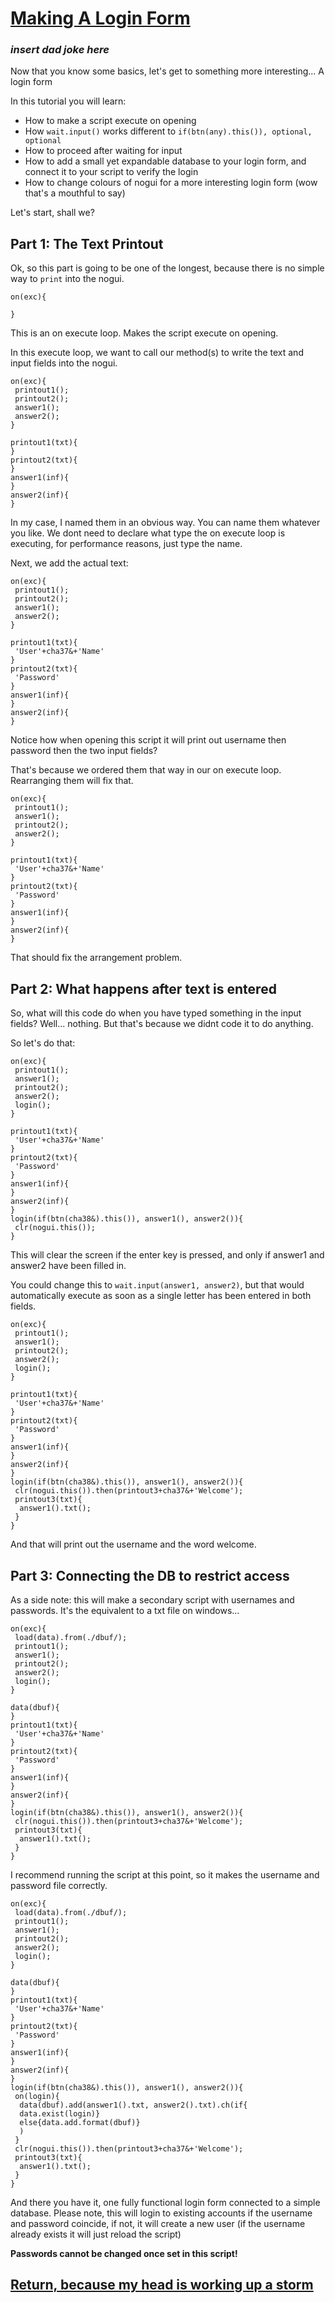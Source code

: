 # [Making A Login Form](https://docs.pipewarp.co.uk/SYSlang/#Index)

### *insert dad joke here*
Now that you know some basics, let's get to something more interesting...
A login form

In this tutorial you will learn:
* How to make a script execute on opening
* How `wait.input()` works different to `if(btn(any).this()), optional, optional`
* How to proceed after waiting for input
* How to add a small yet expandable database to your login form, and connect it to your script to  verify the login
* How to change colours of nogui for a more interesting login form (wow that's a mouthful to say)

Let's start, shall we?
## Part 1: The Text Printout

Ok, so this part is going to be one of the longest, because there is no simple way to `print` into the nogui.
```
on(exc){

}
```
This is an on execute loop. Makes the script execute on opening.

In this execute loop, we want to call our method(s) to write the text and input fields into the nogui.
```
on(exc){
 printout1();
 printout2();
 answer1();
 answer2();
}

printout1(txt){
}
printout2(txt){
}
answer1(inf){
}
answer2(inf){
}
```

In my case, I named them in an obvious way. You can name them whatever you like.
We dont need to declare what type the on execute loop is executing, for performance reasons, just type the name.

Next, we add the actual text:
```
on(exc){
 printout1();
 printout2();
 answer1();
 answer2();
}

printout1(txt){
 'User'+cha37&+'Name'
}
printout2(txt){
 'Password'
}
answer1(inf){
}
answer2(inf){
}
```

Notice how when opening this script it will print out username then password then the two input fields?

That's because we ordered them that way in our on execute loop. Rearranging them will fix that.
```
on(exc){
 printout1();
 answer1();
 printout2();
 answer2();
}

printout1(txt){
 'User'+cha37&+'Name'
}
printout2(txt){
 'Password'
}
answer1(inf){
}
answer2(inf){
}
```

That should fix the arrangement problem.

## Part 2: What happens after text is entered

So, what will this code do when you have typed something in the input fields?
Well... nothing. But that's because we didnt code it to do anything.

So let's do that:
```
on(exc){
 printout1();
 answer1();
 printout2();
 answer2();
 login();
}

printout1(txt){
 'User'+cha37&+'Name'
}
printout2(txt){
 'Password'
}
answer1(inf){
}
answer2(inf){
}
login(if(btn(cha38&).this()), answer1(), answer2()){
 clr(nogui.this());
}
```
This will clear the screen if the enter key is pressed, and only if answer1 and answer2 have been filled in.

You could change this to `wait.input(answer1, answer2)`, but that would automatically execute as soon as a single letter has been entered in both fields.
```
on(exc){
 printout1();
 answer1();
 printout2();
 answer2();
 login();
}

printout1(txt){
 'User'+cha37&+'Name'
}
printout2(txt){
 'Password'
}
answer1(inf){
}
answer2(inf){
}
login(if(btn(cha38&).this()), answer1(), answer2()){
 clr(nogui.this()).then(printout3+cha37&+'Welcome');
 printout3(txt){
  answer1().txt();
 }
}
```
And that will print out the username and the word welcome.

## Part 3: Connecting the DB to restrict access

As a side note: this will make a secondary script with usernames and passwords. It's the equivalent to a txt file on windows...
```
on(exc){
 load(data).from(./dbuf/);
 printout1();
 answer1();
 printout2();
 answer2();
 login();
}

data(dbuf){
}
printout1(txt){
 'User'+cha37&+'Name'
}
printout2(txt){
 'Password'
}
answer1(inf){
}
answer2(inf){
}
login(if(btn(cha38&).this()), answer1(), answer2()){
 clr(nogui.this()).then(printout3+cha37&+'Welcome');
 printout3(txt){
  answer1().txt();
 }
}
```
I recommend running the script at this point, so it makes the username and password file correctly. 
```
on(exc){
 load(data).from(./dbuf/);
 printout1();
 answer1();
 printout2();
 answer2();
 login();
}

data(dbuf){
}
printout1(txt){
 'User'+cha37&+'Name'
}
printout2(txt){
 'Password'
}
answer1(inf){
}
answer2(inf){
}
login(if(btn(cha38&).this()), answer1(), answer2()){
 on(login){
  data(dbuf).add(answer1().txt, answer2().txt).ch(if{
  data.exist(login)}
  else{data.add.format(dbuf)}
  )
 }
 clr(nogui.this()).then(printout3+cha37&+'Welcome');
 printout3(txt){
  answer1().txt();
 }
}
```
And there you have it, one fully functional login form connected to a simple database.
Please note, this will login to existing accounts if the username and password coincide, if not, it will create a new user (if the username already exists it will just reload the script)

**Passwords cannot be changed once set in this script!**

## [Return, because my head is working up a storm](https://docs.pipewarp.co.uk/SYSlang/#Index)
